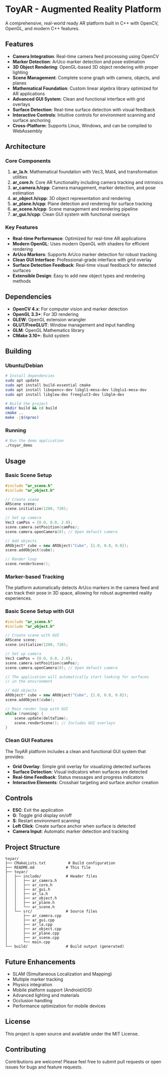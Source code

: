 # ToyAR - Augmented Reality Platform

A comprehensive, real-world ready AR platform built in C++ with OpenCV, OpenGL, and modern C++ features.

## Features

- **Camera Integration**: Real-time camera feed processing using OpenCV
- **Marker Detection**: ArUco marker detection and pose estimation
- **3D Object Rendering**: OpenGL-based 3D object rendering with proper lighting
- **Scene Management**: Complete scene graph with camera, objects, and planes
- **Mathematical Foundation**: Custom linear algebra library optimized for AR applications
- **Advanced GUI System**: Clean and functional interface with grid overlays
- **Surface Detection**: Real-time surface detection with visual feedback
- **Interactive Controls**: Intuitive controls for environment scanning and surface anchoring
- **Cross-Platform**: Supports Linux, Windows, and can be compiled to WebAssembly

## Architecture

### Core Components

1. **ar_la.h**: Mathematical foundation with Vec3, Mat4, and transformation utilities
2. **ar_core.h**: Core AR functionality including camera tracking and intrinsics
3. **ar_camera.h/cpp**: Camera management, marker detection, and pose estimation
4. **ar_object.h/cpp**: 3D object representation and rendering
5. **ar_plane.h/cpp**: Plane detection and rendering for surface tracking
6. **ar_scene.h/cpp**: Scene management and rendering pipeline
7. **ar_gui.h/cpp**: Clean GUI system with functional overlays

### Key Features

- **Real-time Performance**: Optimized for real-time AR applications
- **Modern OpenGL**: Uses modern OpenGL with shaders for efficient rendering
- **ArUco Markers**: Supports ArUco marker detection for robust tracking
- **Clean GUI Interface**: Professional-grade interface with grid overlay
- **Surface Detection Feedback**: Real-time visual feedback for detected surfaces
- **Extensible Design**: Easy to add new object types and rendering methods

## Dependencies

- **OpenCV 4.x**: For computer vision and marker detection
- **OpenGL 3.3+**: For 3D rendering
- **GLEW**: OpenGL extension wrangler
- **GLUT/FreeGLUT**: Window management and input handling
- **GLM**: OpenGL Mathematics library
- **CMake 3.10+**: Build system

## Building

### Ubuntu/Debian
```bash
# Install dependencies
sudo apt update
sudo apt install build-essential cmake
sudo apt install libopencv-dev libgl1-mesa-dev libglu1-mesa-dev
sudo apt install libglew-dev freeglut3-dev libglm-dev

# Build the project
mkdir build && cd build
cmake ..
make -j$(nproc)
```

### Running
```bash
# Run the demo application
./toyar_demo
```

## Usage

### Basic Scene Setup
```cpp
#include "ar_scene.h"
#include "ar_object.h"

// Create scene
ARScene scene;
scene.initialize(1280, 720);

// Set up camera
Vec3 camPos = {0.0, 0.0, 2.0};
scene.camera.setPosition(camPos);
scene.camera.openCamera(0); // Open default camera

// Add objects
ARObject* cube = new ARObject("Cube", {1.0, 0.0, 0.0});
scene.addObject(cube);

// Render loop
scene.renderScene();
```

### Marker-based Tracking
The platform automatically detects ArUco markers in the camera feed and can track their pose in 3D space, allowing for robust augmented reality experiences.

### Basic Scene Setup with GUI
```cpp
#include "ar_scene.h"
#include "ar_object.h"

// Create scene with GUI
ARScene scene;
scene.initialize(1280, 720);

// Set up camera
Vec3 camPos = {0.0, 0.0, 2.0};
scene.camera.setPosition(camPos);
scene.camera.openCamera(0); // Open default camera

// The application will automatically start looking for surfaces
// in the environment

// Add objects
ARObject* cube = new ARObject("Cube", {1.0, 0.0, 0.0});
scene.addObject(cube);

// Main render loop with GUI
while (running) {
    scene.update(deltaTime);
    scene.renderScene(); // Includes GUI overlays
}
```

### Clean GUI Features
The ToyAR platform includes a clean and functional GUI system that provides:

- **Grid Overlay**: Simple grid overlay for visualizing detected surfaces
- **Surface Detection**: Visual indicators when surfaces are detected
- **Real-time Feedback**: Status messages and progress indicators
- **Interactive Elements**: Crosshair targeting and surface anchor creation

## Controls

- **ESC**: Exit the application
- **G**: Toggle grid display on/off
- **S**: Restart environment scanning
- **Left Click**: Create surface anchor when surface is detected
- **Camera Input**: Automatic marker detection and tracking

## Project Structure

```
toyar/
├── CMakeLists.txt          # Build configuration
├── README.md              # This file
├── toyar/
│   ├── include/           # Header files
│   │   ├── ar_camera.h
│   │   ├── ar_core.h
│   │   ├── ar_gui.h
│   │   ├── ar_la.h
│   │   ├── ar_object.h
│   │   ├── ar_plane.h
│   │   └── ar_scene.h
│   └── src/               # Source files
│       ├── ar_camera.cpp
│       ├── ar_gui.cpp
│       ├── ar_la.cpp
│       ├── ar_object.cpp
│       ├── ar_plane.cpp
│       ├── ar_scene.cpp
│       └── main.cpp
└── build/                 # Build output (generated)
```

## Future Enhancements

- SLAM (Simultaneous Localization and Mapping)
- Multiple marker tracking
- Physics integration
- Mobile platform support (Android/iOS)
- Advanced lighting and materials
- Occlusion handling
- Performance optimization for mobile devices

## License

This project is open source and available under the MIT License.

## Contributing

Contributions are welcome! Please feel free to submit pull requests or open issues for bugs and feature requests.
